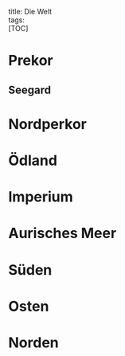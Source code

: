 title: Die Welt  
tags:   
[TOC]

# Prekor

## Seegard

# Nordperkor

# Ödland

# Imperium

# Aurisches Meer

# Süden

# Osten

# Norden